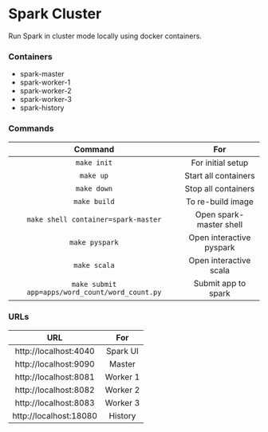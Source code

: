 # Spark Cluster
Run Spark in cluster mode locally using docker containers.

### Containers
- spark-master
- spark-worker-1
- spark-worker-2
- spark-worker-3
- spark-history


### Commands
|               Command                               |           For            |
|:---------------------------------------------------:|:------------------------:|
|             `make init`                             |    For initial setup     |
|              `make up`                              |   Start all containers   |
|             `make down`                             |   Stop all containers    |
|            `make build`                             |    To re-build image     |
| `make shell container=spark-master`                 | Open spark-master shell  |
|           `make pyspark`                            | Open interactive pyspark |
|            `make scala`                             |  Open interactive scala  |
|   `make submit app=apps/word_count/word_count.py`   |   Submit app to spark    |


### URLs
|          URL           |   For    |
|:----------------------:|:--------:|
| http://localhost:4040  | Spark UI |
| http://localhost:9090  |  Master  |
| http://localhost:8081  | Worker 1 |
| http://localhost:8082  | Worker 2 |
| http://localhost:8083  | Worker 3 |
| http://localhost:18080 | History  |

